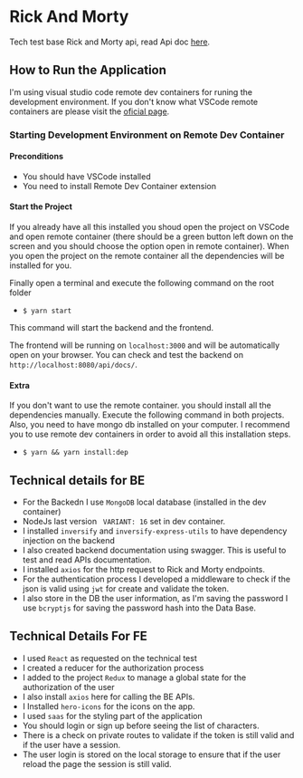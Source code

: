 # Rick And Morty
Tech test base Rick and Morty api, read Api doc [here](https://rickandmortyapi.com/documentation/).
## How to Run the Application

I'm using visual studio code remote dev containers for runing the development environment. If you don't know what VSCode remote containers are please visit the [oficial page](https://code.visualstudio.com/docs/remote/containers).

### Starting Development Environment on Remote Dev Container

#### Preconditions

- You should have VSCode installed
- You need to install Remote Dev Container extension

#### Start the Project

If you already have all this installed you shoud open the project on VSCode and open remote container (there should be a green button left down on the screen and you should choose the option open in remote container). 
When you open the project on the remote container all the dependencies will be installed for you.

Finally open a terminal and execute the following command on the root folder
- `$ yarn start`

This command will start the backend and the frontend. 

The frontend will be running on `localhost:3000` and will be automatically open on your browser. 
You can check and test the backend on `http://localhost:8080/api/docs/`.

#### Extra 

If you don't want to use the remote container. you should install all the dependencies manually.
Execute the following command in both projects. Also, you need to have mongo db installed on your computer. I recommend you to use remote dev containers in order to avoid all this installation steps. 
- `$ yarn && yarn install:dep`

## Technical details for BE

- For the Backedn I use `MongoDB` local database (installed in the dev container)
- NodeJs last version ` VARIANT: 16` set in dev container.
- I installed `inversify` and `inversify-express-utils` to have dependency injection on the backend
- I also created backend documentation using swagger. This is useful to test and read APIs documentation.
- I installed `axios` for the http request to Rick and Morty endpoints.
- For the authentication process I developed a middleware to check if the json is valid using `jwt` for create and validate the token.
- I also store in the DB the user information, as I'm saving the password I use `bcryptjs` for saving the password hash into the Data Base. 

## Technical Details For FE
- I used `React` as requested on the technical test
- I created a reducer for the authorization process
- I added to the project `Redux` to manage a global state for the authorization of the user
- I also install `axios` here for calling the BE APIs. 
- I Installed `hero-icons` for the icons on the app. 
- I used `saas` for the styling part of the application
- You should login or sign up before seeing the list of characters. 
- There is a check on private routes to validate if the token is still valid and if the user have a session.
- The user login is stored on the local storage to ensure that if the user reload the page the session is still valid. 
